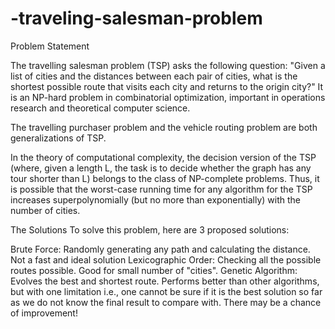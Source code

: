 # -traveling-salesman-problem

Problem Statement

The travelling salesman problem (TSP) asks the following question: "Given a list of cities and the distances between each pair of cities, what is the shortest possible route that visits each city and returns to the origin city?" It is an NP-hard problem in combinatorial optimization, important in operations research and theoretical computer science.

The travelling purchaser problem and the vehicle routing problem are both generalizations of TSP.

In the theory of computational complexity, the decision version of the TSP (where, given a length L, the task is to decide whether the graph has any tour shorter than L) belongs to the class of NP-complete problems. Thus, it is possible that the worst-case running time for any algorithm for the TSP increases superpolynomially (but no more than exponentially) with the number of cities.


The Solutions
To solve this problem, here are 3 proposed solutions:

Brute Force: Randomly generating any path and calculating the distance. Not a fast and ideal solution
Lexicographic Order: Checking all the possible routes possible. Good for small number of "cities".
Genetic Algorithm: Evolves the best and shortest route. Performs better than other algorithms, but with one limitation i.e., one cannot be sure if it is the best solution so far as we do not know the final result to compare with. There may be a chance of improvement!
